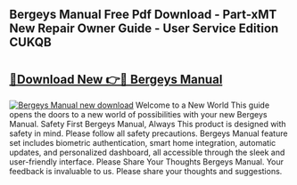 ## Bergeys Manual Free Pdf Download - Part-xMT New Repair Owner Guide - User Service Edition CUKQB

# <h2><a href="http://bc15243.oget.top/?id=Bergeys+Manual">🔗Download New 👉🔴 Bergeys Manual</a></h2>

[![Bergeys Manual new download](https://i.imgur.com/5g1atiW.png)](http://bc15243.oget.top/?id=Bergeys+Manual)
Welcome to a New World This guide opens the doors to a new world of possibilities with your new Bergeys Manual. Safety First Bergeys Manual, Always This product is designed with safety in mind. Please follow all safety precautions. Bergeys Manual feature set includes biometric authentication, smart home integration, automatic updates, and personalized dashboard, all accessible through the sleek and user-friendly interface. Please Share Your Thoughts Bergeys Manual. Your feedback is invaluable to us. Please share your thoughts and suggestions.
